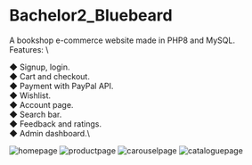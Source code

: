 # Bachelor2_Bluebeard
A bookshop e-commerce website made in PHP8 and MySQL.\
Features: \

◆ Signup, login.\
◆ Cart and checkout.\
◆ Payment with PayPal API.\
◆ Wishlist.\
◆ Account page.\
◆ Search bar.\
◆ Feedback and ratings.\
◆ Admin dashboard.\

![homepage](https://user-images.githubusercontent.com/87578863/151936690-8b7c8ee9-e597-469a-8e9b-96b112f7347a.png)
![productpage](https://user-images.githubusercontent.com/87578863/151936701-c46e0864-745f-416c-8f89-8051aaa67ccd.png)
![carouselpage](https://user-images.githubusercontent.com/87578863/151936707-519cb70e-4cd8-4dd2-9a85-3569d4e970a6.png)
![cataloguepage](https://user-images.githubusercontent.com/87578863/151936718-933158fe-50c0-4b5d-b60c-67feffbfbf6f.png)
